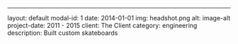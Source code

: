 ---
layout: default
modal-id: 1
date: 2014-01-01
img: headshot.png
alt: image-alt
project-date: 2011 - 2015
client: The Client
category: engineering
description: Built custom skateboards
